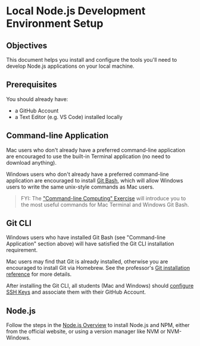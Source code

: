 # Local Node.js Development Environment Setup

## Objectives

This document helps you install and configure the tools you'll need to develop Node.js applications on your local machine.

## Prerequisites

You should already have:

  + a GitHub Account
  + a Text Editor (e.g. VS Code) installed locally

## Command-line Application

Mac users who don't already have a preferred command-line application are encouraged to use the built-in Terminal application (no need to download anything).

Windows users who don't already have a preferred command-line application are encouraged to install [Git Bash](https://git-scm.com/downloads), which will allow Windows users to write the same unix-style commands as Mac users.

> FYI: The ["Command-line Computing" Exercise](/exercises/command-line-computing/exercise.md) will introduce you to the most useful commands for Mac Terminal and Windows Git Bash.

## Git CLI

Windows users who have installed Git Bash (see "Command-line Application" section above) will have satisfied the Git CLI installation requirement.

Mac users may find that Git is already installed, otherwise you are encouraged to install Git via Homebrew. See the professor's [Git installation reference](https://github.com/prof-rossetti/intro-to-python/blob/master/notes/clis/git.md#installation) for more details.

After installing the Git CLI, all students (Mac and Windows) should [configure SSH Keys](https://docs.github.com/en/github/authenticating-to-github/connecting-to-github-with-ssh) and associate them with their GitHub Account.


## Node.js

Follow the steps in the [Node.js Overview](/notes/javascript/node.md) to install Node.js and NPM, either from the official website, or using a version manager like NVM or NVM-Windows.
